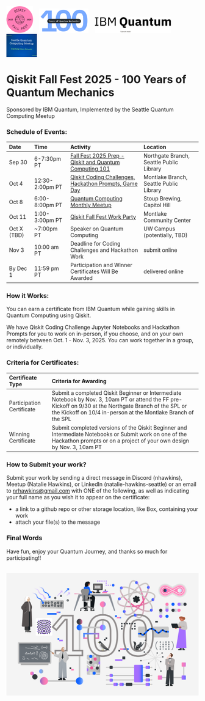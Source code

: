 <img src="images/qiskit_fall_fest_2025_badge_pink.png" alt="drawing" width="70"/>&nbsp;&nbsp;&nbsp;&nbsp;<img src="images/100_Years_Quantum_Mechanics.png" alt="drawing" width="130"/>&nbsp;&nbsp;&nbsp;&nbsp;<img src="images/IBM Quantum Logo.png" alt="drawing" width="200"/>&nbsp;&nbsp;&nbsp;&nbsp;<img src="images/sqcm_logo.JPG" alt="drawing" width="80"/> 

<!-- <img src="images/Qiskit_03_purple.png" alt="drawing" width="100"/><img src="images/Atom_01_black.png" alt="drawing" width="100"/><img src="images/Entanglement.png" alt="drawing" width="200"/> -->

# Qiskit Fall Fest 2025 - 100 Years of Quantum Mechanics
Sponsored by IBM Quantum, Implemented by the Seattle Quantum Computing Meetup

### Schedule of Events:

| Date | Time | Activity | Location |
| :------------------------ | :---------- | :----------------------------------------------------------- | :---------------------------------- |
| Sep 30 | 6-7:30pm PT | <a href="https://www.meetup.com/seattle-quantum-computing-meetup/events/310961270/?eventOrigin=group_upcoming_events" target="_blank">Fall Fest 2025 Prep - Qiskit and Quantum Computing 101</a> | Northgate Branch, Seattle Public Library |
| Oct 4 | 12:30-2:00pm PT | <a href="https://www.meetup.com/seattle-quantum-computing-meetup/events/310960237/?eventOrigin=group_upcoming_events" target="_blank">Qiskit Coding Challenges, Hackathon Prompts, Game Day</a> | Montlake Branch, Seattle Public Library |
| Oct 8 | 6:00-8:00pm PT | <a href="https://www.meetup.com/seattle-quantum-computing-meetup/events/311224681/?eventOrigin=group_upcoming_events" target="_blank">Quantum Computing Monthly Meetup</a> | Stoup Brewing, Capitol Hill |
| Oct 11 | 1:00-3:00pm PT | <a href="https://www.meetup.com/seattle-quantum-computing-meetup/events/311412887/?eventOrigin=group_upcoming_events" target="_blank">Qiskit Fall Fest Work Party</a> | Montlake Community Center |
| Oct X (TBD) | ~7:00pm PT | Speaker on Quantum Computing | UW Campus (potentially, TBD) |
| Nov 3 | 10:00 am PT | Deadline for Coding Challenges and Hackathon Work | submit online | 
| By Dec 1 | 11:59 pm PT | Participation and Winner Certificates Will Be Awarded | delivered online | 

### How it Works:
You can earn a certificate from IBM Quantum while gaining skills in Quantum Computing using Qiskit.

We have Qiskit Coding Challenge Jupyter Notebooks and Hackathon Prompts for you to work on in-person, if you choose, and on your own remotely between Oct. 1 - Nov. 3, 2025.  You can work together in a group, or individually.    

### Criteria for Certificates:

| Certificate Type | Criteria for Awarding | 
| :---------------------- |:----------------------------|
| Participation Certificate | Submit a completed Qiskit Beginner or Intermediate Notebook by Nov. 3, 10am PT or attend the FF pre-Kickoff on 9/30 at the Northgate Branch of the SPL or the Kickoff on 10/4 in-person at the Montlake Branch of the SPL| 
| Winning Certificate       | Submit completed versions of the Qiskit Beginner and Intermediate Notebooks or Submit work on one of the Hackathon prompts or on a project of your own design by Nov. 3, 10am PT |

### How to Submit your work?

Submit your work by sending a direct message in Discord (nhawkins), Meetup (Natalie Hawkins), or LinkedIn (natalie-hawkins-seattle) or an email to nrhawkins@gmail.com with ONE of the following, as well as indicating your full name as you wish it to appear on the certificate:
- a link to a github repo or other storage location, like Box, containing your work
- attach your file(s) to the message
  
### Final Words

Have fun, enjoy your Quantum Journey, and thanks so much for participating!! 

<br>

<img src="images/FF25_100_years_Quantum.png" alt="drawing" width="1000"/>
